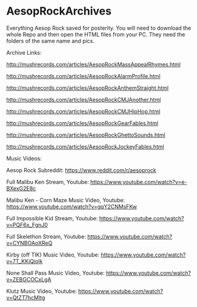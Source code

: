 # AesopRockArchives
Everything Aesop Rock saved for posterity.
You will need to download the whole Repo and then open the HTML files from your PC. They need the folders of the same name and pics.

Archive Links:

http://mushrecords.com/articles/AesopRockMassAppealRhymes.html

http://mushrecords.com/articles/AesopRockAlarmProfile.html

http://mushrecords.com/articles/AesopRockAnthemStraight.html

http://mushrecords.com/articles/AesopRockCMJAnother.html

http://mushrecords.com/articles/AesopRockCMJHipHop.html

http://mushrecords.com/articles/AesopRockGearFables.html

http://mushrecords.com/articles/AesopRockGhettoSounds.html

http://mushrecords.com/articles/AesopRockJockeyFables.html

Music Videos:

Aesop Rock Subreddit: https://www.reddit.com/r/aesoprock

Full Malibu Ken Stream, Youtube: https://www.youtube.com/watch?v=e-BXexG2E8c

Malibu Ken - Corn Maze Music Video, Youtube: https://www.youtube.com/watch?v=gqY2CNMsFKw

Full Impossible Kid Stream, Youtube: https://www.youtube.com/watch?v=PQF6x_FgnJ0

Full Skelethon Stream, Youtube: https://www.youtube.com/watch?v=CYNBOAoXReQ

Kirby (off TIK) Music Video, Youtube: https://www.youtube.com/watch?v=7T_KKiQiolk

None Shall Pass Music Video, Youtube: https://www.youtube.com/watch?v=ZEBGCOCxLgA

Klutz Music Video, Youtube: https://www.youtube.com/watch?v=QtZT7hcMltg
